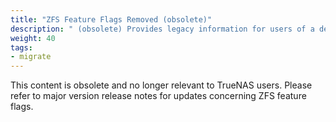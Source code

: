 ```yaml
---
title: "ZFS Feature Flags Removed (obsolete)"
description: " (obsolete) Provides legacy information for users of a deprecated ZFS feature flag merged into TrueNAS 22.02 and removed in 22.12."
weight: 40
tags:
- migrate
---
```


This content is obsolete and no longer relevant to TrueNAS users.
Please refer to major version release notes for updates concerning ZFS feature flags.
